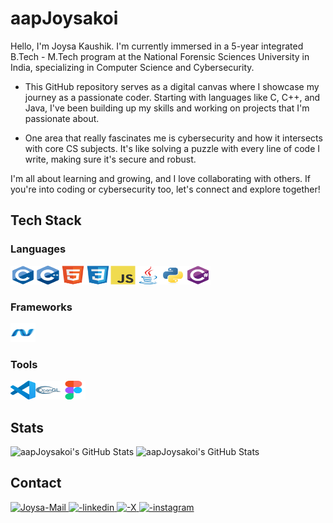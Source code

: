 # aapJoysakoi 

Hello, I'm Joysa Kaushik. I'm currently immersed in a 5-year integrated B.Tech - M.Tech program at the National Forensic Sciences University in India, specializing in Computer Science and Cybersecurity.

- This GitHub repository serves as a digital canvas where I showcase my journey as a passionate coder. Starting with languages like C, C++, and Java, I've been building up my skills and working on projects that I'm passionate about.

- One area that really fascinates me is cybersecurity and how it intersects with core CS subjects. It's like solving a puzzle with every line of code I write, making sure it's secure and robust.

I'm all about learning and growing, and I love collaborating with others. If you're into coding or cybersecurity too, let's connect and explore together!

## Tech Stack

### Languages

<div style="display: flex; align-items: center;">
  <a href="https://en.wikipedia.org/wiki/C_(programming_language)" target="_blank">
    <img alt="Joysa-C" height="30" width="40" src="https://github.com/devicons/devicon/blob/master/icons/c/c-original.svg">
  </a>
  
  <a href="https://en.wikipedia.org/wiki/C%2B%2B" target="_blank">
    <img alt="Joysa-Cpp" height="30" width="40" src="https://github.com/devicons/devicon/blob/master/icons/cplusplus/cplusplus-original.svg">
  </a>
  
  <a href="https://en.wikipedia.org/wiki/HTML" target="_blank">
    <img alt="Joysa-HTML" height="30" width="40" src="https://github.com/devicons/devicon/blob/master/icons/html5/html5-original.svg">
  </a>
  
  <a href="https://en.wikipedia.org/wiki/CSS" target="_blank">
    <img alt="Joysa-CSS" height="30" width="40" src="https://github.com/devicons/devicon/blob/master/icons/css3/css3-original.svg">
  </a>
  
  <a href="https://en.wikipedia.org/wiki/JavaScript" target="_blank">
    <img alt="Joysa-JavaScript" height="30" width="40" src="https://github.com/devicons/devicon/blob/master/icons/javascript/javascript-original.svg">
  </a>

  <a href="https://en.wikipedia.org/wiki/Java_(programming_language)" target="_blank">
    <img alt="Joysa-Java" height="30" width="40" src="https://github.com/devicons/devicon/blob/master/icons/java/java-original.svg">
  </a>

  <a href="https://en.wikipedia.org/wiki/Python_(programming_language)" target="_blank">
    <img alt="Joysa-Python" height="30" width="40" src="https://github.com/devicons/devicon/blob/master/icons/python/python-original.svg">
  </a>

  <a href="https://en.wikipedia.org/wiki/C_Sharp_(programming_language)" target="_blank">
    <img alt="Joysa-CSharp" height="30" width="40" src="https://github.com/devicons/devicon/blob/master/icons/csharp/csharp-original.svg">
  </a>
</div>


### Frameworks

<div style="display: flex; align-items: center;">
  <a href="https://dotnet.microsoft.com/" target="_blank">
    <img alt="joysa-dotnet" height="30" width="40" src="https://github.com/devicons/devicon/blob/master/icons/dot-net/dot-net-original.svg">
  </a>
  

</div>


### Tools

<div style="display: flex; align-items: center;">
  <a href="https://code.visualstudio.com/" target="_blank">
    <img alt="joysa-VS-Code" height="30" width="40" src="https://github.com/devicons/devicon/blob/master/icons/vscode/vscode-original.svg">
  </a>

  <a href="https://www.opengl.org/documentation/" target="_blank">
    <img alt="joysa-OpenGL" height="30" width="40" src="https://github.com/devicons/devicon/blob/master/icons/opengl/opengl-original.svg">
  </a>

  <a href="https://www.figma.com/" target="_blank">
    <img alt="joysa-Figma" height="30" width="40" src="https://github.com/devicons/devicon/blob/master/icons/figma/figma-original.svg">
  </a>
</div>

## Stats

<div style="display: inline-block">
  <img alt="aapJoysakoi's GitHub Stats" src="https://github-readme-stats-lake-seven-36.vercel.app/api?username=aapJoysakoi&show_icons=true&theme=transparent&hide_border=true">
  <img alt="aapJoysakoi's GitHub Stats" src="https://github-readme-stats-lake-seven-36.vercel.app/api/top-langs?username=aapJoysakoi&show_icons=true&theme=transparent&hide_border=true&layout=compact">
</div>

## Contact

<div style="display: inline-block">
  <a href="mailto:joysaakaushik@gmail.com?subject=[GitHub]" target="_blank">
    <img alt="Joysa-Mail" src="https://img.shields.io/badge/-Mail-EA4335?style=for-the-badge&logo=maildotru&logoColor=white" target="_blank">
  </a>
  <a href="" target="_blank">
    <img alt="-linkedin" src="https://img.shields.io/badge/-LinkedIn-0A66C2?style=for-the-badge&logo=linkedin&logoColor=white" target="_blank">
  </a>
  <a href="" target="_blank">
    <img alt="-X" src="https://img.shields.io/badge/-Twitter-000000?style=for-the-badge&logo=x&logoColor=white" target="_blank">
  </a>
  <a href="" target="_blank">
    <img alt="-instagram" src="https://img.shields.io/badge/-Instagram-E4405F?style=for-the-badge&logo=instagram&logoColor=white" target="_blank">
  </a>
</div>
